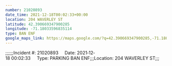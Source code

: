 ```yaml
---
number: 21020893
date_time: 2021-12-18T00:02:33+00:00
location: 204 WAVERLEY ST
latitude: 42.390669347900285
longitude: -71.18033596835114
type: BAN ENF
google_maps_link: https://maps.google.com/?q=42.390669347900285,-71.18033596835114
---
```


;;;;;;Incident #: 21020893     Date: 2021‐12‐18 00:02:33     Type: PARKING BAN ENF;;;Location: 204 WAVERLEY ST;;;
